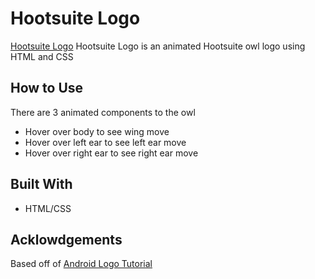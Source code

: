 # Hootsuite Logo
[Hootsuite Logo](joy8zhang.github.io/hootsuite-logo)
Hootsuite Logo is an animated Hootsuite owl logo using HTML and CSS

## How to Use
There are 3 animated components to the owl
* Hover over body to see wing move
* Hover over left ear to see left ear move
* Hover over right ear to see right ear move

## Built With
* HTML/CSS

## Acklowdgements 
Based off of [Android Logo Tutorial](http://thecodeplayer.com/walkthrough/css3-android-logo)
